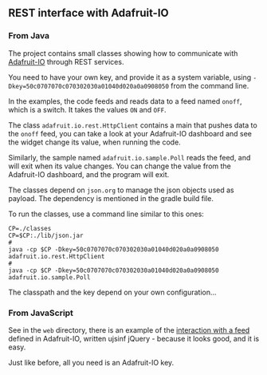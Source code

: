 ## REST interface with Adafruit-IO

### From Java

The project contains small classes showing how to communicate with [Adafruit-IO](https://io.adafruit.com) through
REST services.

You need to have your own key, and provide it as a system variable, using
`-Dkey=50c0707070c070302030a01040d020a0a0908050` from the command line.

In the examples, the code feeds and reads data to a feed named `onoff`, which is a switch. It takes the values `ON`
and `OFF`.

The class `adafruit.io.rest.HttpClient` contains a main that pushes data to the `onoff` feed, you can take a look at
 your Adafruit-IO dashboard and see the widget change its value, when running the code.

Similarly, the sample named `adafruit.io.sample.Poll` reads the feed, and will exit when its value changes.
 You can change the value from the Adafruit-IO dashboard, and the program will exit.

The classes depend on `json.org` to manage the json objects used as payload. The dependency is mentioned in the
gradle build file.

To run the classes, use a command line similar to this ones:
```
CP=./classes
CP=$CP:./lib/json.jar
#
java -cp $CP -Dkey=50c0707070c070302030a01040d020a0a0908050 adafruit.io.rest.HttpClient
#
java -cp $CP -Dkey=50c0707070c070302030a01040d020a0a0908050 adafruit.io.sample.Poll

```
The classpath and the key depend on your own configuration...

### From JavaScript
See in the `web` directory, there is an example of the [interaction with a feed](./web/index.html) defined in Adafruit-IO,
written ujsinf jQuery - because it looks good, and it is easy.

Just like before, all you need is an Adafruit-IO key.

